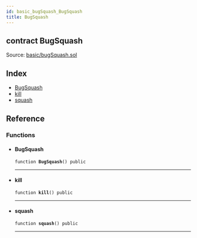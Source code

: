 ```yaml
---
id: basic_bugSquash_BugSquash
title: BugSquash
---
```


<div class="contract-doc"><div class="contract"><h2 class="contract-header"><span class="contract-kind">contract</span> BugSquash</h2><div class="source">Source: <a href="https://github.com/FriendlyUser/solidity-smart-contracts//blob/v0.2.0/contracts/basic/bugSquash.sol" target="_blank">basic/bugSquash.sol</a></div></div><div class="index"><h2>Index</h2><ul><li><a href="basic_bugSquash_BugSquash.html#BugSquash">BugSquash</a></li><li><a href="basic_bugSquash_BugSquash.html#kill">kill</a></li><li><a href="basic_bugSquash_BugSquash.html#squash">squash</a></li></ul></div><div class="reference"><h2>Reference</h2><div class="functions"><h3>Functions</h3><ul><li><div class="item function"><span id="BugSquash" class="anchor-marker"></span><h4 class="name">BugSquash</h4><div class="body"><code class="signature">function <strong>BugSquash</strong><span>() </span><span>public </span></code><hr/></div></div></li><li><div class="item function"><span id="kill" class="anchor-marker"></span><h4 class="name">kill</h4><div class="body"><code class="signature">function <strong>kill</strong><span>() </span><span>public </span></code><hr/></div></div></li><li><div class="item function"><span id="squash" class="anchor-marker"></span><h4 class="name">squash</h4><div class="body"><code class="signature">function <strong>squash</strong><span>() </span><span>public </span></code><hr/></div></div></li></ul></div></div></div>
